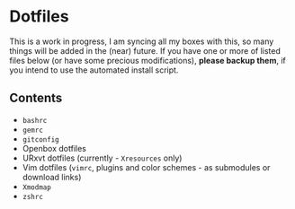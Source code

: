 # Dotfiles

This is a work in progress, I am syncing all my boxes with this, so many things will be added in the (near) future. If you have one or more of listed files below (or have some precious modifications), **please backup them**, if you intend to use the automated install script.

## Contents

*  `bashrc`
*  `gemrc`
*  `gitconfig`
*  Openbox dotfiles
*  URxvt dotfiles (currently - `Xresources` only)
*  Vim dotfiles (`vimrc`, plugins and color schemes - as submodules or download links)
*  `Xmodmap`
*  `zshrc`
